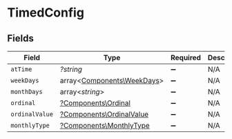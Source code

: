 # TimedConfig


## Fields

| Field                                                               | Type                                                                | Required                                                            | Description                                                         |
| ------------------------------------------------------------------- | ------------------------------------------------------------------- | ------------------------------------------------------------------- | ------------------------------------------------------------------- |
| `atTime`                                                            | *?string*                                                           | :heavy_minus_sign:                                                  | N/A                                                                 |
| `weekDays`                                                          | array<[Components\WeekDays](../../Models/Components/WeekDays.md)>   | :heavy_minus_sign:                                                  | N/A                                                                 |
| `monthDays`                                                         | array<*string*>                                                     | :heavy_minus_sign:                                                  | N/A                                                                 |
| `ordinal`                                                           | [?Components\Ordinal](../../Models/Components/Ordinal.md)           | :heavy_minus_sign:                                                  | N/A                                                                 |
| `ordinalValue`                                                      | [?Components\OrdinalValue](../../Models/Components/OrdinalValue.md) | :heavy_minus_sign:                                                  | N/A                                                                 |
| `monthlyType`                                                       | [?Components\MonthlyType](../../Models/Components/MonthlyType.md)   | :heavy_minus_sign:                                                  | N/A                                                                 |